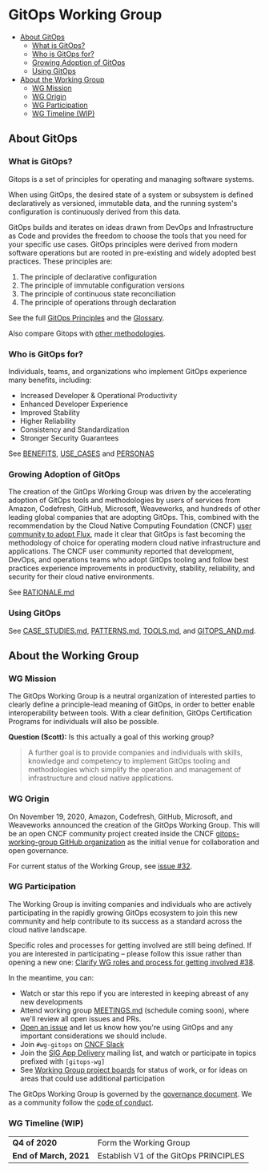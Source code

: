 <!-- omit in toc -->
# GitOps Working Group

- [About GitOps](#about-gitops)
  - [What is GitOps?](#what-is-gitops)
  - [Who is GitOps for?](#who-is-gitops-for)
  - [Growing Adoption of GitOps](#growing-adoption-of-gitops)
  - [Using GitOps](#using-gitops)
- [About the Working Group](#about-the-working-group)
  - [WG Mission](#wg-mission)
  - [WG Origin](#wg-origin)
  - [WG Participation](#wg-participation)
  - [WG Timeline (WIP)](#wg-timeline-wip)

## About GitOps

### What is GitOps?

Gitops is a set of principles for operating and managing software systems.

When using GitOps, the desired state of a system or subsystem is defined declaratively as versioned, immutable data, and the running system's configuration is continuously derived from this data.

GitOps builds and iterates on ideas drawn from DevOps and Infrastructure as Code and provides the freedom to choose the tools that you need for your specific use cases.
GitOps principles were derived from modern software operations but are rooted in pre-existing and widely adopted best practices. These principles are:

1. The principle of declarative configuration
2. The principle of immutable configuration versions
3. The principle of continuous state reconciliation
4. The principle of operations through declaration

See the full [GitOps Principles](PRINCIPLES.md) and the [Glossary](GLOSSARY.md).

Also compare Gitops with [other methodologies](GITOPS_AND.md).

### Who is GitOps for?

<!-- Short summary here, similar to the above, once we get farther along with these documents. -->


Individuals, teams, and organizations who implement GitOps experience many benefits, including:

- Increased Developer & Operational Productivity
- Enhanced Developer Experience
- Improved Stability
- Higher Reliability
- Consistency and Standardization
- Stronger Security Guarantees

See [BENEFITS](BENEFITS.md), [USE_CASES](USE_CASES.md) and [PERSONAS](PERSONAS.md)

### Growing Adoption of GitOps

The creation of the GitOps Working Group was driven by the accelerating adoption of GitOps tools and methodologies by users of services from Amazon, Codefresh, GitHub, Microsoft, Weaveworks, and hundreds of other leading global companies that are adopting GitOps.
This, combined with the recommendation by the Cloud Native Computing Foundation (CNCF) [user community to adopt Flux](https://radar.cncf.io/2020-06-continuous-delivery), made it clear that GitOps is fast becoming the methodology of choice for operating modern cloud native infrastructure and applications.
The CNCF user community reported that development, DevOps, and operations teams who adopt GitOps tooling and follow best practices experience improvements in productivity, stability, reliability, and security for their cloud native environments.

See [RATIONALE.md](RATIONALE.md)

### Using GitOps

See [CASE_STUDIES.md](CASE_STUDIES.md), [PATTERNS.md](PATTERNS.md), [TOOLS.md](TOOLS.md), and [GITOPS_AND.md](GITOPS_AND.md).

## About the Working Group

### WG Mission

The GitOps Working Group is a neutral organization of interested parties to clearly define a principle-lead meaning of GitOps, in order to better enable interoperability between tools.
With a clear definition, GitOps Certification Programs for individuals will also be possible.

**Question (Scott):** Is this actually a goal of this working group?
> A further goal is to provide companies and individuals with skills, knowledge and competency to implement GitOps tooling and methodologies which simplify the operation and management of infrastructure and cloud native applications.

### WG Origin

On November 19, 2020, Amazon, Codefresh, GitHub, Microsoft, and Weaveworks announced the creation of the GitOps Working Group.
This will be an open CNCF community project created inside the CNCF [gitops-working-group GitHub organization](https://github.com/gitops-working-group) as the initial venue for collaboration and open governance.
<!-- Farther below it said:
"Documenting the GitOps principles, and supporting WG GitOps in CNCF App Delivery SIG as an OSS project."
We shoudl clarify this as soon as possible. -->
For current status of the Working Group, see [issue #32](https://github.com/gitops-working-group/gitops-working-group/issues/32).

### WG Participation

The Working Group is inviting companies and individuals who are actively participating in the rapidly growing GitOps ecosystem to join this new community and help contribute to its success as a standard across the cloud native landscape.

Specific roles and processes for getting involved are still being defined.
If you are interested in participating – please follow this issue rather than opening a new one: [Clarify WG roles and process for getting involved #38](https://github.com/gitops-working-group/gitops-working-group/issues/38).

In the meantime, you can:

- Watch or star this repo if you are interested in keeping abreast of any new developments
- Attend working group [MEETINGS.md](MEETINGS.md) (schedule coming soon), where we'll review all open issues and PRs.
- [Open an issue](/../../issues/new) and let us know how you're using GitOps and any important considerations we should include.
- Join `#wg-gitops` on [CNCF Slack](https://slack.cncf.io/)
- Join the [SIG App Delivery](https://github.com/cncf/sig-app-delivery) mailing list, and watch or participate in topics prefixed with `[gitops-wg]`
- See [Working Group project boards](https://github.com/orgs/gitops-working-group/projects) for status of work, or for ideas on areas that could use additional participation

The GitOps Working Group is governed by the [governance document](GOVERNANCE.md).
We as a community follow the [code of conduct](CODE_OF_CONDUCT.md).

### WG Timeline (WIP)

| | |
| - | - |
| **Q4 of 2020** | Form the Working Group |
| **End of March, 2021** | Establish V1 of the GitOps PRINCIPLES |

<!--
### Additional Information

**Question (Scott):** Should we move this to "Prior Art" in the new PRINCIPLES.md?
Please see [GitOps WG Charter](https://docs.google.com/document/d/11EZfvB2FFI837nMmArnyv-wizsIJvc-4_xdgfoUXF4o/view)
and [Draft Definition](https://docs.google.com/document/d/11EZfvB2FFI837nMmArnyv-wizsIJvc-4_xdgfoUXF4o/view)
for initial details.
-->
